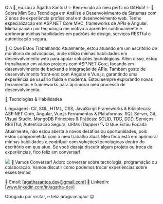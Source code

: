 Olá 👋, eu sou a Ágatha Santos! ✨ Bem-vindo ao meu perfil no GitHub! ✨
🚀 Sobre Mim
Sou Tecnóloga em Análise e Desenvolvimento de Sistemas com 2 anos de experiência profissional em desenvolvimento web. Tenho especialização em ASP.NET Core MVC, frameworks de APIs e Angular. Minha paixão por tecnologia me motiva a aprender continuamente e aprimorar minhas habilidades em padrões de design, serviços RESTful e autenticação segura.

🌱 O Que Estou Trabalhando
Atualmente, estou atuando em um escritório de monitoria de advocacias, onde utilizo minhas habilidades em desenvolvimento web para apoiar soluções tecnológicas. Além disso, estou trabalhando em vários projetos com ASP.NET Core, focando em desenvolvimento de backend e integração de APIs. Também gosto de desenvolvimento front-end com Angular e Vue.js, garantindo uma experiência de usuário fluida e moderna. Estou sempre explorando novas ferramentas e frameworks para aprimorar meu processo de desenvolvimento.

🔧 Tecnologias & Habilidades

Linguagens: C#, SQL, HTML, CSS, JavaScript
Frameworks & Bibliotecas: ASP.NET Core, Angular, Vue.js
Ferramentas & Plataformas: SQL Server, Git, Visual Studio, MongoDB
Princípios & Práticas: SOLID, TDD, DDD, Serviços RESTful, Autenticação Segura, ORMs (Dapper)
🔍 O Que Estou Focada
Atualmente, não estou aberta a novos desafios ou oportunidades, pois estou comprometida com o meu trabalho atual. Meu foco está em aprimorar minhas habilidades e contribuir com soluções tecnológicas dentro do escritório em que atuo. Se você deseja discutir algum projeto ou troca de experiências, fico feliz em conversar!

<img src="https://github-readme-stats.vercel.app/api?username=AgathaDevBr&show_icons=true&theme=radical&include_all_commits=true">
💬 Vamos Conversar!
Adoro conversar sobre tecnologia, programação ou colaboração. Vamos discutir como podemos trocar experiências sobre esses temas!

📧 Email: [agathasantos.dev@gmail.com]
💼 LinkedIn: [www.linkedin.com/in/agatha-dev]

Obrigado por visitar, e feliz programação! 😊

